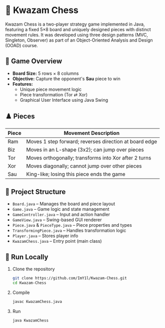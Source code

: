 # 🧩 Kwazam Chess
Kwazam Chess is a two-player strategy game implemented in Java, featuring a fixed 5×8 board and uniquely designed pieces with distinct movement rules. It was developed using three design patterns (MVC, Singleton, Observer) as part of an Object-Oriented Analysis and Design (OOAD) course.

## 🎲 Game Overview
- **Board Size:** 5 rows × 8 columns  
- **Objective:** Capture the opponent's **Sau** piece to win  
- **Features:**
  - Unique piece movement logic
  - Piece transformation (Tor ⇄ Xor)
  - Graphical User Interface using Java Swing

## ♟️ Pieces
|Piece|Movement Description|
|---|---|
|Ram|Moves 1 step forward; reverses direction at board edge|
|Biz|Moves in an L-shape (3x2); can jump over pieces|
|Tor|Moves orthogonally; transforms into Xor after 2 turns|
|Xor|Moves diagonally; cannot jump over other pieces|
|Sau|King-like; losing this piece ends the game|

## 📁 Project Structure
- `Board.java` – Manages the board and piece layout  
- `Game.java` – Game logic and state management  
- `GameController.java` – Input and action handler  
- `GameView.java` – Swing-based GUI renderer  
- `Piece.java` & `PieceType.java` – Piece properties and types  
- `TransformingPiece.java` – Handles transformation logic  
- `Player.java` – Stores player info  
- `KwazamChess.java` – Entry point (main class)

## 🚀 Run Locally
1. Clone the repository
   ```bash
   git clone https://github.com/ImY1l/Kwazam-Chess.git
   cd Kwazam-Chess
   ```
2. Compile
   ```bash
   javac KwazamChess.java
   ```
3. Run
   ```bash
   java KwazamChess
   ```
